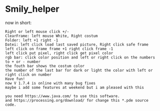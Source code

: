 # Smily_helper

now in short:

    Right or left mouse click +/-
    ClearFrame: left mouse White, Right costum
    Folder: left +1 right -1
    Datei: left click load last saved picture, Right click safe frame
    left click on frame frame +1 right click frame -1
    left click put pixel, right click get pixel color
    rgb bar: click color position and left or right click on the numbers to + or - number
    the fouth bar shows the costum color
    the number of the last bar for dark or light the color with left or right click on number
    Have fun!
    now V 1.7.4 is online with many bug fixes
    maybe i add some features at weekend but i am pleased with this
    
    you need https://www.java.com/ to use this software.
    and https://processing.org/download/ for change this *.pde source code.
    
